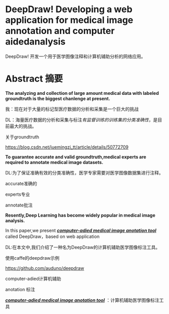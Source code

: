 # DeepDraw! Developing a web application for medical image annotation and computer aidedanalysis

DeepDraw! 开发一个用于医学图像注释和计算机辅助分析的网络应用。

# Abstract 摘要

**The analyzing and collection of large amount medical data with labeled groundtruth is the biggest chanlenge at present.**

我：现在对于大量的标记型医疗数据的分析和采集是一个巨大的挑战

DL：海量医疗数据的分析和采集与标注*有监督训练的训练集的分类准确性*，是目前最大的挑战。

关于groundtruth	

https://blog.csdn.net/juemingzi_tt/article/details/50772709

**To guarantee accurate and valid groundtruth,medical experts are required to annotate medical image datasets.**

DL:为了保证准确有效的分类准确性，医学专家需要对医学图像数据集进行注释。

accurate准确的

experts专业

annotate批注

**Resently,Deep Learning has become widely popular in medical image analysis.**

In this paper,we present ***[computer-adied medical image anotation tool](https://github.com/ajn404/Assistant-decision-making-system-for-gallbladder-cancer-)*** called DeepDraw，based on web application

DL:在本文中,我们介绍了一种名为DeepDraw的计算机辅助医学图像标注工具。

使用caffe的deepdraw示例

https://github.com/auduno/deepdraw

computer-adied计算机辅助

anotation 标注

***[computer-adied medical image anotation tool](https://github.com/ajn404/Assistant-decision-making-system-for-gallbladder-cancer-)*** ：计算机辅助医学图像标注工具

